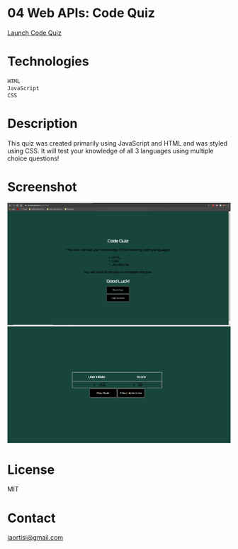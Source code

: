 # 04 Web APIs: Code Quiz
[Launch Code Quiz](https://jaortisi6.github.io/Code-Quiz/)

# Technologies
```
HTML
JavaScript
CSS

```
# Description

This quiz was created primarily using JavaScript and HTML and was styled using CSS. It will test your knowledge of all 3 languages using multiple choice questions!

# Screenshot

![Password Generator Screenshot](Screenshot.png)
![Password Generator Screenshot 2](screenshot_2.PNG)

# License

MIT

# Contact

jaortisi@gmail.com
